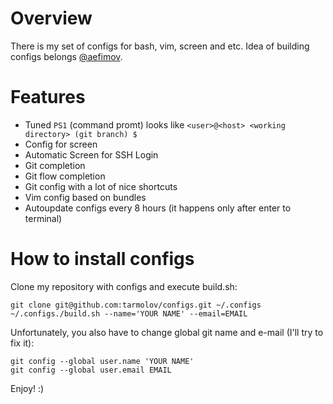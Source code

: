 Overview
=========================
There is my set of configs for bash, vim, screen and etc. Idea of building configs belongs [@aefimov](https://twitter.com/#!/aefimov_box).

Features
=========================
  * Tuned `PS1` (command promt) looks like `<user>@<host> <working directory> (git branch) $`
  * Config for screen
  * Automatic Screen for SSH Login
  * Git completion
  * Git flow completion
  * Git config with a lot of nice shortcuts
  * Vim config based on bundles
  * Autoupdate configs every 8 hours (it happens only after enter to terminal)

How to install configs
=========================
Clone my repository with configs and execute build.sh:

    git clone git@github.com:tarmolov/configs.git ~/.configs
    ~/.configs./build.sh --name='YOUR NAME' --email=EMAIL

Unfortunately, you also have to change global git name and e-mail (I'll try to fix it):

    git config --global user.name 'YOUR NAME'
    git config --global user.email EMAIL

Enjoy! :)

